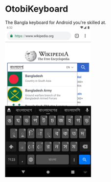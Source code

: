 # OtobiKeyboard
The Bangla keyboard for Android  you're skilled at.<br>
<img src="elements/bn_wiki.png" height="500"><br>